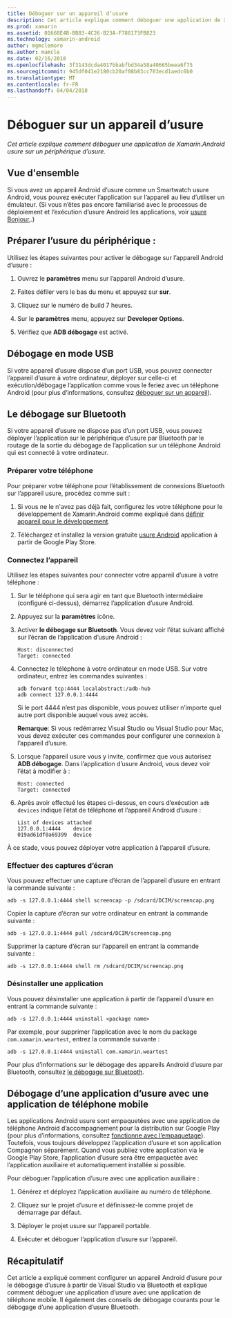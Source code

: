 ```yaml
---
title: Déboguer sur un appareil d’usure
description: Cet article explique comment déboguer une application de Xamarin.Android usure sur un périphérique d’usure.
ms.prod: xamarin
ms.assetid: 01668E4B-BB83-4C26-B23A-F788173FB823
ms.technology: xamarin-android
author: mgmclemore
ms.author: mamcle
ms.date: 02/16/2018
ms.openlocfilehash: 3f3143dcda4017bbabfbd34a58a40665beea6f75
ms.sourcegitcommit: 945df041e2180cb20af08b83cc703ecd1aedc6b0
ms.translationtype: MT
ms.contentlocale: fr-FR
ms.lasthandoff: 04/04/2018
---
```

# <a name="debug-on-a-wear-device"></a>Déboguer sur un appareil d’usure

_Cet article explique comment déboguer une application de Xamarin.Android usure sur un périphérique d’usure._


## <a name="overview"></a>Vue d'ensemble

Si vous avez un appareil Android d’usure comme un Smartwatch usure Android, vous pouvez exécuter l’application sur l’appareil au lieu d’utiliser un émulateur. (Si vous n’êtes pas encore familiarisé avec le processus de déploiement et l’exécution d’usure Android les applications, voir [usure Bonjour,](~/android/wear/get-started/hello-wear.md).)

## <a name="prepare-the-wear-device"></a>Préparer l’usure du périphérique :

Utilisez les étapes suivantes pour activer le débogage sur l’appareil Android d’usure :

1.  Ouvrez le **paramètres** menu sur l’appareil Android d’usure.

2.  Faites défiler vers le bas du menu et appuyez sur **sur**.

3.  Cliquez sur le numéro de build 7 heures.

4.  Sur le **paramètres** menu, appuyez sur **Developer Options**.

5.  Vérifiez que **ADB débogage** est activé.


## <a name="debugging-over-usb"></a>Débogage en mode USB

Si votre appareil d’usure dispose d’un port USB, vous pouvez connecter l’appareil d’usure à votre ordinateur, déployer sur celle-ci et exécution/débogage l’application comme vous le feriez avec un téléphone Android (pour plus d’informations, consultez [déboguer sur un appareil](~/android/deploy-test/debugging/debug-on-device.md)).


## <a name="debugging-over-bluetooth"></a>Le débogage sur Bluetooth

Si votre appareil d’usure ne dispose pas d’un port USB, vous pouvez déployer l’application sur le périphérique d’usure par Bluetooth par le routage de la sortie du débogage de l’application sur un téléphone Android qui est connecté à votre ordinateur. 

### <a name="prepare-your-phone"></a>Préparer votre téléphone

Pour préparer votre téléphone pour l’établissement de connexions Bluetooth sur l’appareil usure, procédez comme suit : 

1.  Si vous ne le n'avez pas déjà fait, configurez les votre téléphone pour le développement de Xamarin.Android comme expliqué dans [définir appareil pour le développement](~/android/get-started/installation/set-up-device-for-development.md).

2.  Téléchargez et installez la version gratuite [usure Android](https://play.google.com/store/apps/details?id=com.google.android.wearable.app) application à partir de Google Play Store.

### <a name="connect-the-device"></a>Connectez l’appareil

Utilisez les étapes suivantes pour connecter votre appareil d’usure à votre téléphone :

1.  Sur le téléphone qui sera agir en tant que Bluetooth intermédiaire (configuré ci-dessus), démarrez l’application d’usure Android. 

2.  Appuyez sur la **paramètres** icône.

3.  Activer **le débogage sur Bluetooth**. Vous devez voir l’état suivant affiché sur l’écran de l’application d’usure Android :

        Host: disconnected
        Target: connected

4.  Connectez le téléphone à votre ordinateur en mode USB. Sur votre ordinateur, entrez les commandes suivantes :

    ```shell
    adb forward tcp:4444 localabstract:/adb-hub
    adb connect 127.0.0.1:4444
    ```

    Si le port 4444 n’est pas disponible, vous pouvez utiliser n’importe quel autre port disponible auquel vous avez accès. 

    **Remarque**: Si vous redémarrez Visual Studio ou Visual Studio pour Mac, vous devez exécuter ces commandes pour configurer une connexion à l’appareil d’usure.

5.  Lorsque l’appareil usure vous y invite, confirmez que vous autorisez **ADB débogage**. Dans l’application d’usure Android, vous devez voir l’état à modifier à :

        Host: connected
        Target: connected

6.  Après avoir effectué les étapes ci-dessus, en cours d’exécution `adb devices` indique l’état de téléphone et l’appareil Android d’usure :

        List of devices attached
        127.0.0.1:4444    device
        019ad61df0a69399  device

À ce stade, vous pouvez déployer votre application à l’appareil d’usure.

<a name="screenshots" />

### <a name="taking-screenshots"></a>Effectuer des captures d’écran

Vous pouvez effectuer une capture d’écran de l’appareil d’usure en entrant la commande suivante : 

```shell
adb -s 127.0.0.1:4444 shell screencap -p /sdcard/DCIM/screencap.png
```

Copier la capture d’écran sur votre ordinateur en entrant la commande suivante :

```shell
adb -s 127.0.0.1:4444 pull /sdcard/DCIM/screencap.png
```

Supprimer la capture d’écran sur l’appareil en entrant la commande suivante :

```shell
adb -s 127.0.0.1:4444 shell rm /sdcard/DCIM/screencap.png
```


### <a name="uninstalling-an-app"></a>Désinstaller une application

Vous pouvez désinstaller une application à partir de l’appareil d’usure en entrant la commande suivante :

```shell
adb -s 127.0.0.1:4444 uninstall <package name>
```

Par exemple, pour supprimer l’application avec le nom du package `com.xamarin.weartest`, entrez la commande suivante :

```shell
adb -s 127.0.0.1:4444 uninstall com.xamarin.weartest
```

Pour plus d’informations sur le débogage des appareils Android d’usure par Bluetooth, consultez [le débogage sur Bluetooth](https://developer.android.com/training/wearables/apps/bt-debugging.html).


## <a name="debugging-a-wear-app-with-a-companion-phone-app"></a>Débogage d’une application d’usure avec une application de téléphone mobile

Les applications Android usure sont empaquetées avec une application de téléphone Android d’accompagnement pour la distribution sur Google Play (pour plus d’informations, consultez [fonctionne avec l’empaquetage](~/android/wear/deploy-test/packaging.md)). Toutefois, vous toujours développez l’application d’usure et son application Compagnon séparément. Quand vous publiez votre application via le Google Play Store, l’application d’usure sera être empaquetée avec l’application auxiliaire et automatiquement installée si possible.

Pour déboguer l’application d’usure avec une application auxiliaire : 

1.  Générez et déployez l’application auxiliaire au numéro de téléphone.

2.  Cliquez sur le projet d’usure et définissez-le comme projet de démarrage par défaut.

3.  Déployer le projet usure sur l’appareil portable.

4.  Exécuter et déboguer l’application d’usure sur l’appareil.

 
## <a name="summary"></a>Récapitulatif

Cet article a expliqué comment configurer un appareil Android d’usure pour le débogage d’usure à partir de Visual Studio via Bluetooth et explique comment déboguer une application d’usure avec une application de téléphone mobile. Il également des conseils de débogage courants pour le débogage d’une application d’usure Bluetooth.
